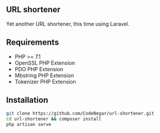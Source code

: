 ## URL shortener

Yet another URL shortener, this time using Laravel.

## Requirements

- PHP >= 7.1
- OpenSSL PHP Extension
- PDO PHP Extension
- Mbstring PHP Extension
- Tokenizer PHP Extension

## Installation

```bash
git clone https://github.com/CodeNegar/url-shortener.git
cd url-shortener && composer install
php artisan serve
```